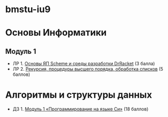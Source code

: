 # bmstu-iu9

# Основы Информатики
## Модуль 1
*  ЛР 1. [Основы ЯП Scheme и среды разработки DrRacket](./informatics/module1/lab1/lab1.md) (3 балла)
* ЛР 2. [Рекурсия, процедуры высшего порядка, обработка списков](./informatics/module1/lab2/lab2.md) (5 баллов)

# Алгоритмы и структуры данных

* ДЗ 1. [Модуль 1 «Программирование на языке Си»](./algorithms/module1/) (18 баллов)

